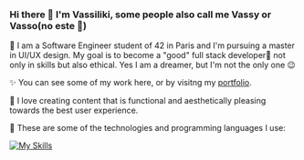 ### Hi there 👋 I'm Vassiliki, some people also call me Vassy or Vasso(no este 🥛)

🌈 I am a Software Engineer student of 42 in Paris and I'm pursuing a master in UI/UX design. My goal is to become a "good" full stack developer🥞 not only in skills but also ethical. Yes I am a dreamer, but I'm not the only one 😉

✨ You can see some of my work here, or by visitng my [portfolio](https://vdor.me).

🎨 I love creating content that is functional and aesthetically pleasing towards the best user experience.

🔧 These are some of the technologies and programming languages I use:  

[![My Skills](https://skillicons.dev/icons?i=html,css,js,bootstrap,figma,git,github,c,python,vscode,ps)](https://skillicons.dev)
